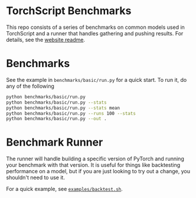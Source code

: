# TorchScript Benchmarks

This repo consists of a series of benchmarks on common models used in TorchScript and
a runner that handles gathering and pushing results. For details, see the [website readme](https://github.com/driazati/driazati.github.io/tree/master/torchscript).


# Benchmarks

See the example in `benchmarks/basic/run.py` for a quick start. To run it, do any of the following

```bash
python benchmarks/basic/run.py
python benchmarks/basic/run.py --stats
python benchmarks/basic/run.py --stats mean
python benchmarks/basic/run.py --runs 100 --stats
python benchmarks/basic/run.py --out .
```

# Benchmark Runner

The runner will handle building a specific version of PyTorch and running your benchmark with that version. It is useful for things like backtesting performance on a model, but if you are just looking to try out a change, you shouldn't need to use it.

For a quick example, see [`examples/backtest.sh`](examples/backtest.sh).
